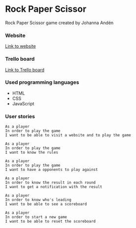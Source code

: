 # Rock Paper Scissor


Rock Paper Scissor game created by Johanna Andén

### Website
[Link to website](https://the-rock-paper-scissor.netlify.com/)

### Trello board
[Link to Trello board](https://trello.com/b/SzKfK6Hh/rock-paper-scissor)

### Used programming languages
- HTML
- CSS
- JavaScript

### User stories

```
As a player
In order to play the game
I want to be able to visit a website and to play the game
```

```
As a player
In order to play the game
I want to know the rules
```

```
As a player
In order to play the game
I want to have a opponents to play against
```

```
As a player
In order to know the result in each round
I want to get a notification with the result
```

```
As a player
In order to know who's leading
I want to be able to see a scoreboard
```

```
As a player
In order to start a new game
I want to be able to reset the scoreboard
```